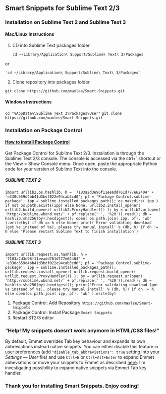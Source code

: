 ## Smart Snippets for Sublime Text 2/3

### Installation on Sublime Text 2 and Sublime Text 3

#### Mac/Linux Instructions

1. CD into Sublime Text packages folder

    `cd ~/Library/Application\ Support/Sublime\ Text\ 2/Packages`

  or

    `cd ~/Library/Application\ Support/Sublime\ Text\ 3/Packages`

2. Clone repository into packages folder

`git clone https://github.com/maxlee/Smart-Snippets.git`

#### Windows Instructions

`cd "%AppData%\Sublime Text 3\Packages\User"`
`git clone https://github.com/maxlee/Smart-Snippets.git`


### Installation on Package Control

#### <a href="https://sublime.wbond.net/installation">How to install Package Control</a>
Get Package Control for Sublime Text 2/3. Installation is through the Sublime Text 2/3 console. The console is accessed via the ctrl+` shortcut or the View > Show Console menu. Once open, paste the appropriate Python code for your version of Sublime Text into the console.

##### SUBLIME TEXT 2
```
import urllib2,os,hashlib; h = '7183a2d3e96f11eeadd761d777e62404' + 'e330c659d4bb41d3bdf022e94cab3cd0'; pf = 'Package Control.sublime-package'; ipp = sublime.installed_packages_path(); os.makedirs( ipp ) if not os.path.exists(ipp) else None; urllib2.install_opener( urllib2.build_opener( urllib2.ProxyHandler()) ); by = urllib2.urlopen( 'http://sublime.wbond.net/' + pf.replace(' ', '%20')).read(); dh = hashlib.sha256(by).hexdigest(); open( os.path.join( ipp, pf), 'wb' ).write(by) if dh == h else None; print('Error validating download (got %s instead of %s), please try manual install' % (dh, h) if dh != h else 'Please restart Sublime Text to finish installation')
```
##### SUBLIME TEXT 3
```
import urllib.request,os,hashlib; h = '7183a2d3e96f11eeadd761d777e62404' + 'e330c659d4bb41d3bdf022e94cab3cd0'; pf = 'Package Control.sublime-package'; ipp = sublime.installed_packages_path(); urllib.request.install_opener( urllib.request.build_opener( urllib.request.ProxyHandler()) ); by = urllib.request.urlopen( 'http://sublime.wbond.net/' + pf.replace(' ', '%20')).read(); dh = hashlib.sha256(by).hexdigest(); print('Error validating download (got %s instead of %s), please try manual install' % (dh, h)) if dh != h else open(os.path.join( ipp, pf), 'wb' ).write(by)
```

1. Package Control: Add Repository `https://github.com/maxlee/Smart-Snippets`
2. Package Control: Install Package `Smart Snippets`
3. Restart ST2/3 editor

### “Help! My snippets doesn’t work anymore in HTML/CSS files!”

By default, Emmet overrides Tab key behaviour and expands its own abbreviations instead native snippets. You can either disable this feature in user preferences (add `"disable_tab_abbreviations": true` setting into your _Settings — User_ file) and use `Ctrl+E` or `Ctrl+Alt+Enter` to expand Emmet abbeviations or move your snippets to Emmet as described [here](https://github.com/sergeche/emmet-sublime/issues/16#issuecomment-8427268). I’m investigating possibility to expand native snippets via Emmet Tab key handler.

### Thank you for installing Smart Snippets. Enjoy coding!
